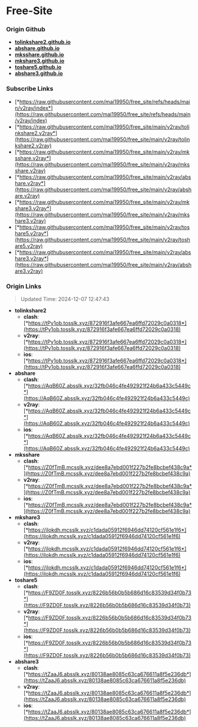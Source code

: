 # Free-Site

### Origin Github

- [**tolinkshare2.github.io**](https://github.com/tolinkshare2/tolinkshare2.github.io)
- [**abshare.github.io**](https://github.com/abshare/abshare.github.io)
- [**mksshare.github.io**](https://github.com/mksshare/mksshare.github.io)
- [**mkshare3.github.io**](https://github.com/mkshare3/mkshare3.github.io)
- [**toshare5.github.io**](https://github.com/toshare5/toshare5.github.io)
- [**abshare3.github.io**](https://github.com/abshare3/abshare3.github.io)

### Subscribe Links

- [*https://raw.githubusercontent.com/mai19950/free_site/refs/heads/main/v2ray/index*](https://raw.githubusercontent.com/mai19950/free_site/refs/heads/main/v2ray/index)
- [*https://raw.githubusercontent.com/mai19950/free_site/main/v2ray/tolinkshare2.v2ray*](https://raw.githubusercontent.com/mai19950/free_site/main/v2ray/tolinkshare2.v2ray)
- [*https://raw.githubusercontent.com/mai19950/free_site/main/v2ray/mksshare.v2ray*](https://raw.githubusercontent.com/mai19950/free_site/main/v2ray/mksshare.v2ray)
- [*https://raw.githubusercontent.com/mai19950/free_site/main/v2ray/abshare.v2ray*](https://raw.githubusercontent.com/mai19950/free_site/main/v2ray/abshare.v2ray)
- [*https://raw.githubusercontent.com/mai19950/free_site/main/v2ray/mkshare3.v2ray*](https://raw.githubusercontent.com/mai19950/free_site/main/v2ray/mkshare3.v2ray)
- [*https://raw.githubusercontent.com/mai19950/free_site/main/v2ray/toshare5.v2ray*](https://raw.githubusercontent.com/mai19950/free_site/main/v2ray/toshare5.v2ray)
- [*https://raw.githubusercontent.com/mai19950/free_site/main/v2ray/abshare3.v2ray*](https://raw.githubusercontent.com/mai19950/free_site/main/v2ray/abshare3.v2ray)

### Origin Links

> Updated Time: 2024-12-07 12:47:43

- **tolinkshare2**
  - **clash**: [*https://tPy1ob.tosslk.xyz/872916f3afe667ea6ffd72029c0a0318*](https://tPy1ob.tosslk.xyz/872916f3afe667ea6ffd72029c0a0318)
  - **v2ray**: [*https://tPy1ob.tosslk.xyz/872916f3afe667ea6ffd72029c0a0318*](https://tPy1ob.tosslk.xyz/872916f3afe667ea6ffd72029c0a0318)
  - **ios**: [*https://tPy1ob.tosslk.xyz/872916f3afe667ea6ffd72029c0a0318*](https://tPy1ob.tosslk.xyz/872916f3afe667ea6ffd72029c0a0318)
- **abshare**
  - **clash**: [*https://AqB60Z.absslk.xyz/32fb046c4fe492921f24b6a433c5449c*](https://AqB60Z.absslk.xyz/32fb046c4fe492921f24b6a433c5449c)
  - **v2ray**: [*https://AqB60Z.absslk.xyz/32fb046c4fe492921f24b6a433c5449c*](https://AqB60Z.absslk.xyz/32fb046c4fe492921f24b6a433c5449c)
  - **ios**: [*https://AqB60Z.absslk.xyz/32fb046c4fe492921f24b6a433c5449c*](https://AqB60Z.absslk.xyz/32fb046c4fe492921f24b6a433c5449c)
- **mksshare**
  - **clash**: [*https://Z0fTmB.mcsslk.xyz/dee8a7ebd001f227b2fe8bcbef438c9a*](https://Z0fTmB.mcsslk.xyz/dee8a7ebd001f227b2fe8bcbef438c9a)
  - **v2ray**: [*https://Z0fTmB.mcsslk.xyz/dee8a7ebd001f227b2fe8bcbef438c9a*](https://Z0fTmB.mcsslk.xyz/dee8a7ebd001f227b2fe8bcbef438c9a)
  - **ios**: [*https://Z0fTmB.mcsslk.xyz/dee8a7ebd001f227b2fe8bcbef438c9a*](https://Z0fTmB.mcsslk.xyz/dee8a7ebd001f227b2fe8bcbef438c9a)
- **mkshare3**
  - **clash**: [*https://iIokdh.mcsslk.xyz/c1dada05912f6946dd74120cf561e1f6*](https://iIokdh.mcsslk.xyz/c1dada05912f6946dd74120cf561e1f6)
  - **v2ray**: [*https://iIokdh.mcsslk.xyz/c1dada05912f6946dd74120cf561e1f6*](https://iIokdh.mcsslk.xyz/c1dada05912f6946dd74120cf561e1f6)
  - **ios**: [*https://iIokdh.mcsslk.xyz/c1dada05912f6946dd74120cf561e1f6*](https://iIokdh.mcsslk.xyz/c1dada05912f6946dd74120cf561e1f6)
- **toshare5**
  - **clash**: [*https://F9ZD0F.tosslk.xyz/8226b56b0b5b686d16c83539d34f0b73*](https://F9ZD0F.tosslk.xyz/8226b56b0b5b686d16c83539d34f0b73)
  - **v2ray**: [*https://F9ZD0F.tosslk.xyz/8226b56b0b5b686d16c83539d34f0b73*](https://F9ZD0F.tosslk.xyz/8226b56b0b5b686d16c83539d34f0b73)
  - **ios**: [*https://F9ZD0F.tosslk.xyz/8226b56b0b5b686d16c83539d34f0b73*](https://F9ZD0F.tosslk.xyz/8226b56b0b5b686d16c83539d34f0b73)
- **abshare3**
  - **clash**: [*https://tZaaJ6.absslk.xyz/80138ae8085c63ca676611a8f5e236db*](https://tZaaJ6.absslk.xyz/80138ae8085c63ca676611a8f5e236db)
  - **v2ray**: [*https://tZaaJ6.absslk.xyz/80138ae8085c63ca676611a8f5e236db*](https://tZaaJ6.absslk.xyz/80138ae8085c63ca676611a8f5e236db)
  - **ios**: [*https://tZaaJ6.absslk.xyz/80138ae8085c63ca676611a8f5e236db*](https://tZaaJ6.absslk.xyz/80138ae8085c63ca676611a8f5e236db)
